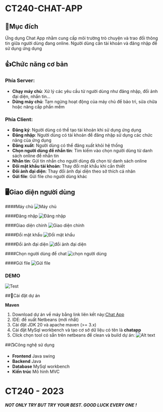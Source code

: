 # CT240-CHAT-APP

## 🤔Mục đích

Ứng dụng Chat App nhằm cung cấp môi trường trò chuyện và trao đổi thông tin giữa người dùng đang online. Người dùng cần tài khoản và đăng nhập để sử dụng ứng dụng

## 👍Chức năng cơ bản

### Phía Server:

- **Chạy máy chủ**: Xử lý các yêu cầu từ người dùng như đăng nhập, đổi ảnh đại diện, nhắn tin...
- **Dừng máy chủ**: Tạm ngừng hoạt động của máy chủ để bảo trì, sửa chữa hoặc nâng cấp phần mềm

### Phía Client:

- **Đăng ký**: Người dùng có thể tạo tài khoản khi sử dụng ứng dụng
- **Đăng nhập**: Người dùng có tài khoản để đăng nhập sử dụng các chức năng của ứng dụng
- **Đăng xuất**: Người dùng có thể đăng xuất khỏi hệ thống
- **Chọn người dùng để nhắn tin**: Tìm kiếm vào chọn người dùng từ danh sách online để nhắn tin
- **Nhắn tin**: Gửi tin nhắn cho người dùng đã chọn từ danh sách online
- **Đổi mật khẩu tài khoản**: Thay đổi mật khẩu khi cần thiết
- **Đổi ảnh đại diện**: Thay đổi ảnh đại diện theo sở thích cá nhân
- **Gửi file**: Gửi file cho người dùng khác

## 🖥️Giao diện người dùng

####Máy chủ
![Máy chủ](image-1.png)

####Đăng nhập
![Đăng nhập](image-2.png)

####Giao diện chính
![Giao diện chính](image-6.png)

####Đổi mật khẩu
![Đổi mật khẩu](image-7.png)

####Đổi ảnh đại diện
![đổi ảnh đại diện](image-8.png)

####Chọn người dùng để chat
![chọn người dùng](image-9.png)

####Gửi file
![Gửi file](image-10.png)

### **DEMO**

![Test](image-11.png)

##🔧Cài đặt dự án

**Maven**

1. Download dự án về máy bằng link liên kết này:[Chat App](https://github.com/Nqvinh7603/CT240-Chat-App)
2. IDE: đề xuất Netbeans (mới nhất)
3. Cài đặt JDK 20 và apache maven (>= 3.x)
4. Cài đặt MySql workbench và tạo cơ sở dữ liệu có tên là **chatapp**
5. Click chọn tool có sẵn trên netbeans để clean và build dự án: ![Alt text](image.png)

##📺Công nghệ sử dụng

- **Frontend**
  Java swing
- **Backend**
  Java
- **Database**
  MySql workbench
- **Kiến trúc**
  Mô hình MVC

# CT240 - 2023

#### _NOT ONLY TRY BUT TRY YOUR BEST. GOOD LUCK EVERY ONE !_
